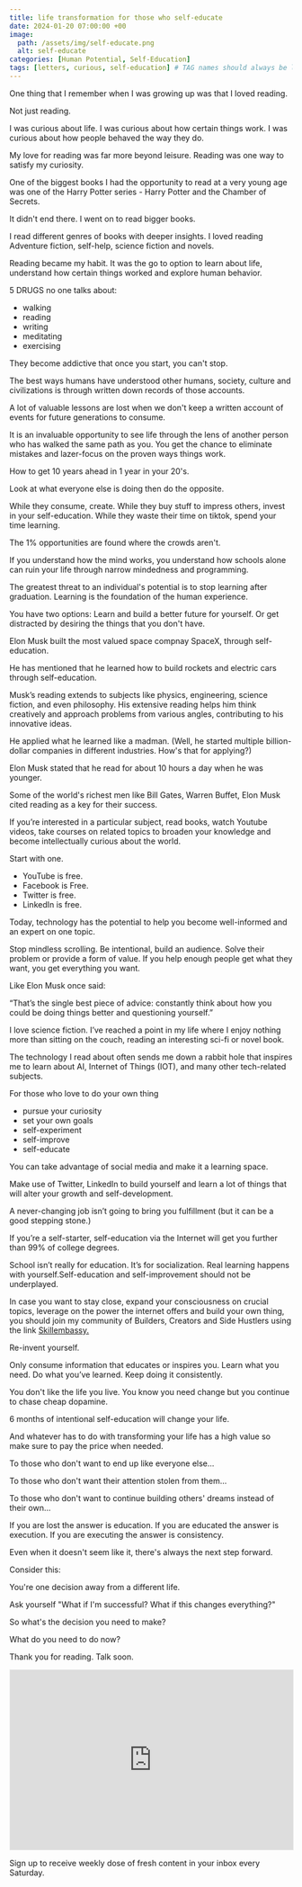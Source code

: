 ```yaml
---
title: life transformation for those who self-educate
date: 2024-01-20 07:00:00 +00
image:
  path: /assets/img/self-educate.png
  alt: self-educate
categories: [Human Potential, Self-Education]
tags: [letters, curious, self-education] # TAG names should always be lowercase
---
```


One thing that I remember when I was growing up was that I loved reading.

Not just reading.

I was curious about life. 
I was curious about how certain things work.
I was curious about how people behaved the way they do.

My love for reading was far more beyond leisure. Reading was one way to satisfy my curiosity. 

One of the biggest books I had the opportunity to read at a very young age was one of the Harry Potter series - Harry Potter and the Chamber of Secrets.

It didn't end there. I went on to read bigger books. 

I read different genres of books with deeper insights. I loved reading Adventure fiction, self-help, science fiction and novels.

Reading became my habit. It was the go to option to learn about life, understand how certain things worked and explore human behavior.

5 DRUGS no one talks about: 
 - walking
 - reading
 - writing
 - meditating
 - exercising

They become addictive that once you start, you can't stop.

The best ways humans have understood other humans, society, culture and civilizations is through written down records of those accounts.

A lot of valuable lessons are lost when we don't keep a written account of events for future generations to consume.

It is an invaluable opportunity to see life through the lens of another person who has walked the same path as you. You get the chance to eliminate mistakes and lazer-focus on the proven ways things work.

How to get 10 years ahead in 1 year in your 20's.

Look at what everyone else is doing then do the opposite.

While they consume, create.
While they buy stuff to impress others, invest in your self-education.
While they waste their time on tiktok, spend your time learning.

The 1% opportunities are found where the crowds aren't.

If you understand how the mind works, you understand how schools alone can ruin your life through narrow mindedness and programming.

The greatest threat to an individual's potential is to stop learning after graduation.
Learning is the foundation of the human experience. 

You have two options:
Learn and build a better future for yourself.
Or get distracted by desiring the things that you don't have.

Elon Musk built  the most valued  space compnay  SpaceX, through self-education.

He has mentioned that he learned how to build rockets and electric cars through self-education.

Musk’s reading extends to subjects like physics, engineering, science fiction, and even philosophy. His extensive reading helps him think creatively and approach problems from various angles, contributing to his innovative ideas.

He applied what he learned like a madman. (Well, he started multiple billion-dollar companies in different industries. How's that for applying?)

Elon Musk stated that he read for about 10 hours a day when he was younger. 

Some of the world's richest men like Bill Gates, Warren Buffet, Elon Musk cited reading as a key for their success.

If you’re interested in a particular subject, read books, watch Youtube videos, take courses on related topics to broaden your knowledge and become intellectually curious about the world.

Start with one.

 - YouTube is free.
 - Facebook is Free.
 - Twitter is free.
 - LinkedIn is free. 

Today, technology has the potential to help you become well-informed and an expert on one topic.

Stop mindless scrolling. Be intentional, build an audience. Solve their problem or provide a form of value. If you help enough people get what they want, you get everything you want.

Like Elon Musk once said:

“That’s the single best piece of advice: constantly think about how you could be doing things better and questioning yourself.”

I love science fiction. I’ve reached a point in my life where I enjoy nothing more than sitting on the couch, reading an interesting sci-fi or novel book.

The technology I read about often sends me down a rabbit hole that inspires me to learn about AI, Internet of Things (IOT), and many other tech-related subjects.

For those who love to do your own thing

 - pursue your curiosity
 - set your own goals
 - self-experiment
 - self-improve
 - self-educate

You can take advantage of social media and make it a learning space.

Make use of Twitter, LinkedIn to build yourself and learn a lot of things that will alter your growth and self-development.

A never-changing job isn’t going to bring you fulfillment (but it can be a good stepping stone.)

If you’re a self-starter, self-education via the Internet will get you further than 99% of college degrees.

School isn’t really for education. It’s for socialization. Real learning happens with yourself.Self-education and self-improvement should not be underplayed.

In case you want to stay close, expand your consciousness on crucial topics, leverage on the power the internet offers and build your own thing, you should join my community of Builders, Creators and Side Hustlers using the link [Skillembassy.](https://skillembassy.org)

Re-invent yourself.

Only consume information that educates or inspires you. Learn what you need. Do what you’ve learned. Keep doing it consistently.

You don't like the life you live. You know you need change but you continue to chase cheap dopamine.

6 months of intentional self-education will change your life.

And whatever has to do with transforming your life has a high value so make sure to pay the price when needed.

To those who don't want to end up like everyone else...

To those who don't want their attention stolen from them...

To those who don't want to continue building others' dreams instead of their own...

If you are lost the answer is education.
If you are educated the answer is execution.
If you are executing the answer is consistency.

Even when it doesn't seem like it, there's always the next step forward.

Consider this: 

You're one decision away from a different life.

Ask yourself "What if I'm successful? What if this changes everything?" 

So what's the decision you need to make? 

What do you need to do now?


Thank you for reading. Talk soon.

<iframe src="https://patrickkyei.substack.com/embed" width="100%" height="320" style="border:1px solid #EEE; background:white;" frameborder="0" scrolling="no"></iframe>

Sign up to receive weekly dose of fresh content in your inbox every Saturday.


